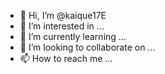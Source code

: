 - 👋 Hi, I’m @kaique17E
- 👀 I’m interested in ...
- 🌱 I’m currently learning ...
- 💞️ I’m looking to collaborate on ...
- 📫 How to reach me ...

<!---
kaique17E/kaique17E is a ✨ special ✨ repository because its `README.md` (this file) appears on your GitHub profile.
You can click the Preview link to take a look at your changes.
--->
